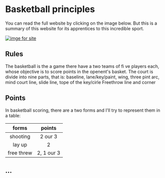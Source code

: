 # Basketball principles

You can read the full website by clicking on the image below. But this is a summary of this website for its apprentices to this incredible sport.

[![imge for site](https://th.bing.com/th/id/OIP.eeHplJEe608DsZiKzssWFgHaJn?w=616&h=800&rs=1&pid=ImgDetMain)](https://www.breakthroughbasketball.com/basics/basics.html)

## Rules
 The basketball is the a game there have a two teams of fi
 ve players each, whose objective is to score points in the openent's basket.
 The court is divide into nine parts, that is: baseline, lane/key/paint, wing, three pint arc, mind court line, slide line, tope of the key/cirle
 Freethrow line and corner

## Points
In basketball scoring, there are a two forms and I'll try to represent them in a table:

|    forms  |    points  |
|:---------:|:----------:|
|shooting   | 2 our 3    |
| lay up    | 2          |
|free threw | 2, 1 our 3 |

## ...
